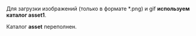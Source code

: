Для загрузки изображений (только в формате \*.png) и gif **используем каталог asset1**.

Каталог **asset** переполнен.
